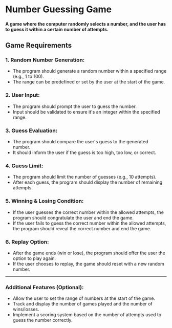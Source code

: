 # Number Guessing Game
#### A game where the computer randomly selects a number, and the user has to guess it within a certain number of attempts.

## Game Requirements

### 1. Random Number Generation:
+ The program should generate a random number within a specified range (e.g., 1 to 100).
+ The range can be predefined or set by the user at the start of the game.


### 2. User Input:
+ The program should prompt the user to guess the number.
+ Input should be validated to ensure it's an integer within the specified range.

### 3. Guess Evaluation:
+ The program should compare the user's guess to the generated number.
+ It should inform the user if the guess is too high, too low, or correct.

### 4. Guess Limit:
+ The program should limit the number of guesses (e.g., 10 attempts).
+ After each guess, the program should display the number of remaining attempts.

### 5. Winning & Losing Condition:
+ If the user guesses the correct number within the allowed attempts, the program should congratulate the user and end the game.
+ If the user fails to guess the correct number within the allowed attempts, the program should reveal the correct number and end the game.

### 6. Replay Option:
+ After the game ends (win or lose), the program should offer the user the option to play again.
+ If the user chooses to replay, the game should reset with a new random number.
----

### Additional Features (Optional):
+ Allow the user to set the range of numbers at the start of the game.
+ Track and display the number of games played and the number of wins/losses.
+ Implement a scoring system based on the number of attempts used to guess the number correctly.